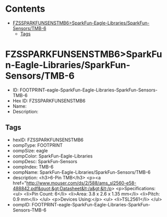 



Contents
========

* [FZSSPARKFUNSENSTMB6>SparkFun-Eagle-Libraries/SparkFun-Sensors/TMB-6](#fzssparkfunsenstmb6sparkfun-eagle-librariessparkfun-sensorstmb-6)
	* [Tags](#tags)

# FZSSPARKFUNSENSTMB6>SparkFun-Eagle-Libraries/SparkFun-Sensors/TMB-6

- ID: FOOTPRINT-eagle-SparkFun-Eagle-Libraries-SparkFun-Sensors-TMB-6
- Hex ID: FZSSPARKFUNSENSTMB6
- Name: 
- Description: 

## Tags

- hexID: FZSSPARKFUNSENSTMB6
- oompType: FOOTPRINT
- oompSize: eagle
- oompColor: SparkFun-Eagle-Libraries
- oompDesc: SparkFun-Sensors
- oompIndex: TMB-6
- oompName: SparkFun-Eagle-Libraries/SparkFun-Sensors/TMB-6
- description: &lt;h3&gt;6-Pin TMB&lt;/h3&gt;
&lt;p&gt;&lt;a href=&quot;http://www.mouser.com/ds/2/588/ams_sl2560-e58-488842.pdf&quot;&gt;Datasheet&lt;/a&gt;&lt;/p&gt;
&lt;p&gt;Specifications:
&lt;ul&gt;
&lt;li&gt;Pin Count: 6&lt;/li&gt;
&lt;li&gt;Area: 3.8 x 2.6 x 1.35 mm&lt;/li&gt;
&lt;li&gt;Pitch: 0.9 mm&lt;/li&gt;
&lt;/ul&gt;
&lt;p&gt;Devices Using:&lt;/p&gt;
&lt;ul&gt;
&lt;li&gt;TSL2561&lt;/li&gt;
&lt;/ul&gt;
- oompID: FOOTPRINT-eagle-SparkFun-Eagle-Libraries-SparkFun-Sensors-TMB-6
